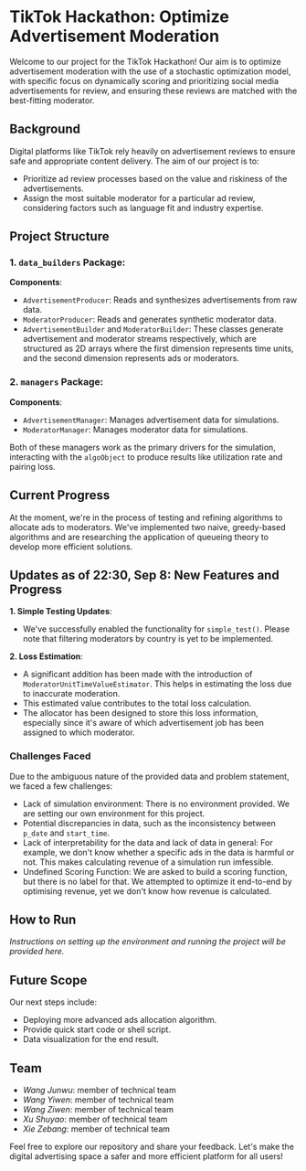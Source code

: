 # TikTok Hackathon: Optimize Advertisement Moderation

Welcome to our project for the TikTok Hackathon! Our aim is to optimize advertisement moderation with the use of a stochastic optimization model, with specific focus on dynamically scoring and prioritizing social media advertisements for review, and ensuring these reviews are matched with the best-fitting moderator.

## Background

Digital platforms like TikTok rely heavily on advertisement reviews to ensure safe and appropriate content delivery. The aim of our project is to:

- Prioritize ad review processes based on the value and riskiness of the advertisements.
- Assign the most suitable moderator for a particular ad review, considering factors such as language fit and industry expertise.

## Project Structure

### 1. `data_builders` Package:

**Components**:

- `AdvertisementProducer`: Reads and synthesizes advertisements from raw data.
- `ModeratorProducer`: Reads and generates synthetic moderator data.
- `AdvertisementBuilder` and `ModeratorBuilder`: These classes generate advertisement and moderator streams respectively, which are structured as 2D arrays where the first dimension represents time units, and the second dimension represents ads or moderators.

### 2. `managers` Package:

**Components**:

- `AdvertisementManager`: Manages advertisement data for simulations.
- `ModeratorManager`: Manages moderator data for simulations.

Both of these managers work as the primary drivers for the simulation, interacting with the `algoObject` to produce results like utilization rate and pairing loss.

## Current Progress

At the moment, we're in the process of testing and refining algorithms to allocate ads to moderators. We've implemented two naive, greedy-based algorithms and are researching the application of queueing theory to develop more efficient solutions.

## Updates as of 22:30, Sep 8: New Features and Progress

**1. Simple Testing Updates**:
- We've successfully enabled the functionality for `simple_test()`. Please note that filtering moderators by country is yet to be implemented.

**2. Loss Estimation**:
- A significant addition has been made with the introduction of `ModeratorUnitTimeValueEstimator`. This helps in estimating the loss due to inaccurate moderation.
- This estimated value contributes to the total loss calculation.
- The allocator has been designed to store this loss information, especially since it's aware of which advertisement job has been assigned to which moderator.

### Challenges Faced

Due to the ambiguous nature of the provided data and problem statement, we faced a few challenges:

- Lack of simulation environment: There is no environment provided. We are setting our own environment for this project.
- Potential discrepancies in data, such as the inconsistency between `p_date` and `start_time`.
- Lack of interpretability for the data and lack of data in general: For example, we don't know whether a specific ads in the data is harmful or not. This makes calculating revenue of a simulation run imfessible.
- Undefined Scoring Function: We are asked to build a scoring function, but there is no label for that. We attempted to optimize it end-to-end by optimising revenue, yet we don't know how revenue is calculated.

## How to Run

*Instructions on setting up the environment and running the project will be provided here.*

## Future Scope

Our next steps include:

- Deploying more advanced ads allocation algorithm.
- Provide quick start code or shell script.
- Data visualization for the end result.

## Team

- *Wang Junwu*: member of technical team
- *Wang Yiwen*: member of technical team
- *Wang Ziwen*: member of technical team
- *Xu Shuyao*: member of technical team
- *Xie Zebang*: member of technical team

Feel free to explore our repository and share your feedback. Let's make the digital advertising space a safer and more efficient platform for all users!